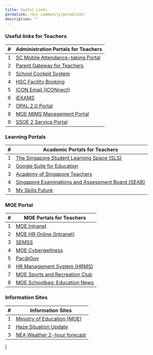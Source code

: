 ```yaml
---
title: Useful Links
permalink: /hsc-community/permalink/
description: ""
---
```

### Useful links for Teachers 

| # | Administration Portals for Teachers |
| --- | --- |
| 1 | [SC Mobile Attendance-taking Portal](https://scmobile.moe.edu.sg/) |
| 2 | [Parent Gateway for Teachers](https://pg.moe.edu.sg/) |
| 3 | [School Cockpit System](https://schoolcockpit.moe.gov.sg/) |
| 4 | [HSC Facility Booking](https://rbs.avero-tech.com/7031/index.html#~vb.my.html/) |
| 5 | [ICON Email (ICONnect)](https://icon.moe.edu.sg/saas/usercenter/index.do) |
| 6 | [iEXAMS](https://iexams.seab.gov.sg/) |
| 7 | [OPAL 2.0 Portal](https://www.opal2.moe.edu.sg/)|
| 8 | [MOE MIMS Management Portal](https://portal.mims.moe.gov.sg/) |
| 9 | [SSOE 2 Service Portal](https://ssoe2.moe.edu.sg/sp) |


### Learning Portals

| # | Academic Portals for Teachers |
| --- | --- |
| 1 | [The Singapore Student Learning Space (SLS)](https://vle.learning.moe.edu.sg/login) |
| 2 | [Google Suite for Education](http://gmail.com/) |
| 3 | [Academy of Singapore Teachers](https://www.academyofsingaporeteachers.moe.gov.sg/) |
| 4 |[Singapore Examinations and Assessment Board (SEAB)](https://www.seab.gov.sg/) |
| 5 | [My Skills Future](https://www.myskillsfuture.sg/content/portal/en/index.html) |

### MOE Portal 

| # | MOE Portals for Teachers |
| --- | --- |
| 1 | [MOE Intranet](http://intranet.moe.gov.sg/Pages/Home.aspx/) |
| 2 | [MOE HR Online (Intranet)](http://uat.intranet.moe.gov.sg/hr_online/) |
| 3 | [SEMSS](http://semss2.moe.gov.sg/Login/) |
| 4 | [MOE Cyberwellness](https://www.moe.gov.sg/programmes/cyber-wellness) |
| 5 | [Pac@Gov](https://pacgov.agd.gov.sg/ipac/portal/jsp/login/index1.jsp)|
| 6 | [HR Management System (HRMS)](https://hrms.moe.gov.sg/) |
| 7 | [MOE Sports and Recreation Club](https://www.mesrc.net/)|
| 8 | [MOE Schoolbag: Education News](https://www.schoolbag.sg/)  |


### Information Sites

| # | Information Sites |
| --- | --- |
| 1 | [Ministry of Education (MOE)](https://www.moe.gov.sg/) |
| 2 |  [Haze Situation Update](https://www.haze.gov.sg/) |
| 3 | [NEA Weather 2-hour forecast](http://www.nea.gov.sg/weather-climate/forecasts/2-hour-nowcast)  
 |
